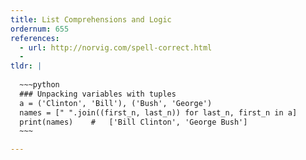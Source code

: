 ```yaml
---
title: List Comprehensions and Logic
ordernum: 655
references:
  - url: http://norvig.com/spell-correct.html
  - 
tldr: |
  
  ~~~python
  ### Unpacking variables with tuples
  a = ('Clinton', 'Bill'), ('Bush', 'George')
  names = [" ".join((first_n, last_n)) for last_n, first_n in a]
  print(names)    #   ['Bill Clinton', 'George Bush']
  ~~~

---
```



